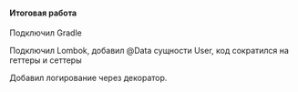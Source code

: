 #### Итоговая работа

Подключил Gradle

Подключил Lombok, добавил @Data сущности User, код сократился на геттеры и сеттеры

Добавил логирование через декоратор.


